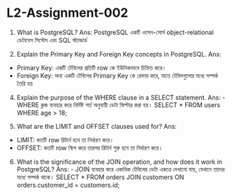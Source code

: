 # L2-Assignment-002



1. What is PostgreSQL?
Ans: PostgreSQL একটি ওপেন-সোর্স object-relational ডেটাবেস সিস্টেম এবং SQL স্ট্যান্ডার্ড 



2. Explain the Primary Key and Foreign Key concepts in PostgreSQL.
Ans:
* Primary Key: একটি টেবিলের প্রতিটি row কে ইউনিকভাবে চিহ্নিত করে।
* Foreign Key: অন্য একটি টেবিলের Primary Key কে রেফার করে, যাতে টেবিলগুলোর মধ্যে সম্পর্ক তৈরি হয়


4. Explain the purpose of the WHERE clause in a SELECT statement.
Ans: - WHERE ক্লজ ব্যবহার করে নির্দিষ্ট শর্ত অনুযায়ী ডেটা ফিল্টার করা হয়।
SELECT * FROM users WHERE age > 18;

5. What are the LIMIT and OFFSET clauses used for?
Ans: 
* LIMIT: কতটি row রিটার্ন হবে তা নির্ধারণ করে।
* OFFSET: কতটি row স্কিপ করে তারপর রিটার্ন শুরু হবে তা নির্ধারণ করে।


6. What is the significance of the JOIN operation, and how does it work in PostgreSQL?
Ans: - JOIN ব্যবহার করে একাধিক টেবিলের ডেটা একত্রে দেখানো যায়, যেখানে তাদের মধ্যে সম্পর্ক থাকে।
SELECT * FROM orders JOIN customers ON orders.customer_id = customers.id;
